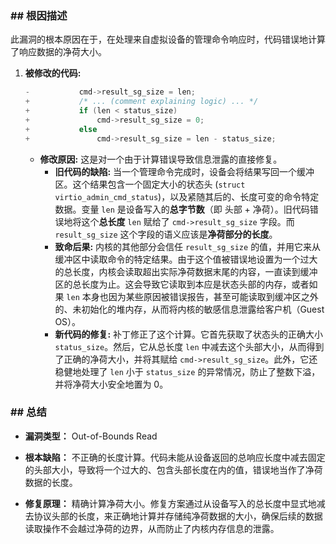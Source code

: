 ### **## 根因描述**

此漏洞的根本原因在于，在处理来自虚拟设备的管理命令响应时，代码错误地计算了响应数据的净荷大小。

1.  **被修改的代码:**
    ```c
    -			cmd->result_sg_size = len;
    +			/* ... (comment explaining logic) ... */
    +			if (len < status_size)
    +				cmd->result_sg_size = 0;
    +			else
    +				cmd->result_sg_size = len - status_size;
    ```
    *   **修改原因:** 这是对一个由于计算错误导致信息泄露的直接修复。
        *   **旧代码的缺陷:** 当一个管理命令完成时，设备会将结果写回一个缓冲区。这个结果包含一个固定大小的状态头 (`struct virtio_admin_cmd_status`)，以及紧随其后的、长度可变的命令特定数据。变量 `len` 是设备写入的**总字节数**（即 头部 + 净荷）。旧代码错误地将这个**总长度** `len` 赋给了 `cmd->result_sg_size` 字段。而 `result_sg_size` 这个字段的语义应该是**净荷部分的长度**。
        *   **致命后果:** 内核的其他部分会信任 `result_sg_size` 的值，并用它来从缓冲区中读取命令的特定结果。由于这个值被错误地设置为一个过大的总长度，内核会读取超出实际净荷数据末尾的内容，一直读到缓冲区的总长度为止。这会导致它读取到本应是状态头部的内存，或者如果 `len` 本身也因为某些原因被错误报告，甚至可能读取到缓冲区之外的、未初始化的堆内存，从而将内核的敏感信息泄露给客户机（Guest OS）。
        *   **新代码的修复:** 补丁修正了这个计算。它首先获取了状态头的正确大小 `status_size`。然后，它从总长度 `len` 中减去这个头部大小，从而得到了正确的净荷大小，并将其赋给 `cmd->result_sg_size`。此外，它还稳健地处理了 `len` 小于 `status_size` 的异常情况，防止了整数下溢，并将净荷大小安全地置为 0。

### **## 总结**

*   **漏洞类型：**
    Out-of-Bounds  Read

*   **根本缺陷：**
    不正确的长度计算。代码未能从设备返回的总响应长度中减去固定的头部大小，导致将一个过大的、包含头部长度在内的值，错误地当作了净荷数据的长度。

*   **修复原理：**
    精确计算净荷大小。修复方案通过从设备写入的总长度中显式地减去协议头部的长度，来正确地计算并存储纯净荷数据的大小，确保后续的数据读取操作不会越过净荷的边界，从而防止了内核内存信息的泄露。